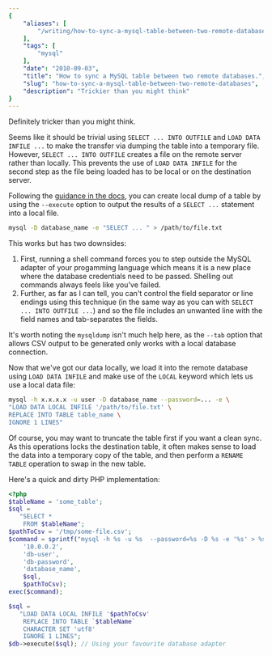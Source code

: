 ```yaml
---
{
    "aliases": [
        "/writing/how-to-sync-a-mysql-table-between-two-remote-databases"
    ],
    "tags": [
        "mysql"
    ],
    "date": "2010-09-03",
    "title": "How to sync a MySQL table between two remote databases.",
    "slug": "how-to-sync-a-mysql-table-between-two-remote-databases",
    "description": "Trickier than you might think"
}
---
```



Definitely tricker than you might think.

Seems like it should be trivial using `SELECT ... INTO OUTFILE` and
`LOAD DATA INFILE ...` to make the transfer via dumping the table into a
temporary file. However, `SELECT ... INTO OUTFILE` creates a file on the
remote server rather than locally. This prevents the use of
`LOAD DATA INFILE` for the second step as the file being loaded has to
be local or on the destination server.

Following the [guidance in the
docs](http://dev.mysql.com/doc/refman/5.0/en/select.html), you can
create local dump of a table by using the `--execute` option to output
the results of a `SELECT ...` statement into a local file.

``` bash
mysql -D database_name -e "SELECT ... " > /path/to/file.txt
```

This works but has two downsides:

1. First, running a shell command forces you to step outside the MySQL
    adapter of your progamming language which means it is a new place
    where the database credentials need to be passed. Shelling out
    commands always feels like you've failed.
2. Further, as far as I can tell, you can't control the field separator
    or line endings using this technique (in the same way as you can
    with `SELECT ... INTO OUTFILE ...`) and so the file includes an
    unwanted line with the field names and tab-separates the fields.

It's worth noting the `mysqldump` isn't much help here, as the `--tab`
option that allows CSV output to be generated only works with a local
database connection.

Now that we've got our data locally, we load it into the remote database
using `LOAD DATA INFILE` and make use of the `LOCAL` keyword which lets
us use a local data file:

``` bash
mysql -h x.x.x.x -u user -D database_name --password=... -e \
"LOAD DATA LOCAL INFILE '/path/to/file.txt' \
REPLACE INTO TABLE table_name \
IGNORE 1 LINES"
```

Of course, you may want to truncate the table first if you want a clean
sync. As this operations locks the destination table, it often makes
sense to load the data into a temporary copy of the table, and then
perform a `RENAME TABLE` operation to swap in the new table.

Here's a quick and dirty PHP implementation:

``` php
<?php
$tableName = 'some_table';
$sql =
   "SELECT * 
    FROM $tableName";
$pathToCsv = '/tmp/some-file.csv';
$command = sprintf("mysql -h %s -u %s  --password=%s -D %s -e '%s' > %s",
    '10.0.0.2', 
    'db-user', 
    'db-password', 
    'database_name', 
    $sql, 
    $pathToCsv);
exec($command);

$sql =
   "LOAD DATA LOCAL INFILE '$pathToCsv'
    REPLACE INTO TABLE `$tableName`
    CHARACTER SET 'utf8'
    IGNORE 1 LINES";
$db->execute($sql); // Using your favourite database adapter
```
